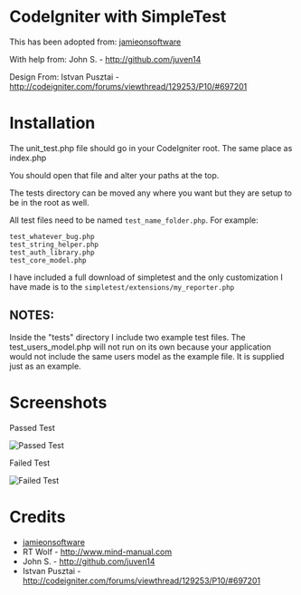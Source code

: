 # CodeIgniter with SimpleTest

This has been adopted from:
[jamieonsoftware](http://jamieonsoftware.com/blog/entry/setting-up-the-perfect-codeigniter-tdd-environment "CodeIgniter TDD")

With help from:
John S. - <http://github.com/juven14>

Design From:
Istvan Pusztai - <http://codeigniter.com/forums/viewthread/129253/P10/#697201>

# Installation

The unit_test.php file should go in your CodeIgniter root. The same place as index.php

You should open that file and alter your paths at the top.

The tests directory can be moved any where you want but they are setup to be in the root as well.

All test files need to be named `test_name_folder.php`. For example:

	test_whatever_bug.php
	test_string_helper.php
	test_auth_library.php
	test_core_model.php


I have included a full download of simpletest and the only customization I have made is to the `simpletest/extensions/my_reporter.php`

## NOTES:

Inside the "tests" directory I include two example test files. The test_users_model.php will not run on its own because your application would not include the same users model as the example file. It is supplied just as an example.

# Screenshots

Passed Test

![Passed Test](http://github.com/ericbarnes/codeigniter-simpletest/raw/master/screenshots/passed.png "Passed Test")

Failed Test

![Failed Test](http://github.com/ericbarnes/codeigniter-simpletest/raw/master/screenshots/failed.png "Failed Test")

# Credits

  * [jamieonsoftware](http://jamieonsoftware.com/blog/entry/setting-up-the-perfect-codeigniter-tdd-environment "CodeIgniter TDD")
  * RT Wolf - <http://www.mind-manual.com>
  * John S. - <http://github.com/juven14>
  * Istvan Pusztai - <http://codeigniter.com/forums/viewthread/129253/P10/#697201>